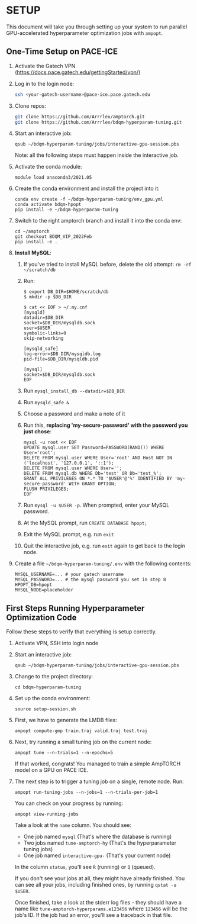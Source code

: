 # SETUP

This document will take you through setting up your system to run parallel
GPU-accelerated hyperparameter optimization jobs with `ampopt`.

## One-Time Setup on PACE-ICE

1. Activate the Gatech VPN (https://docs.pace.gatech.edu/gettingStarted/vpn/)
2. Log in to the login node:

    ```bash
    ssh <your-gatech-username>@pace-ice.pace.gatech.edu
    ```

3. Clone repos:

    ```bash
    git clone https://github.com/Arrrlex/amptorch.git
    git clone https://github.com/Arrrlex/bdqm-hyperparam-tuning.git
    ```

4. Start an interactive job:

    ```
    qsub ~/bdqm-hyperparam-tuning/jobs/interactive-gpu-session.pbs
    ```

    Note: all the following steps must happen inside the interactive job.

5. Activate the conda module:

    ```
    module load anaconda3/2021.05
    ```

6. Create the conda environment and install the project into it:

    ```
    conda env create -f ~/bdqm-hyperparam-tuning/env_gpu.yml
    conda activate bdqm-hpopt
    pip install -e ~/bdqm-hyperparam-tuning
    ```

7. Switch to the right amptorch branch and install it into the conda env:

    ```
    cd ~/amptorch
    git checkout BDQM_VIP_2022Feb
    pip install -e .
    ```
8. **Install MySQL**:
    1. If you've tried to install MySQL before, delete the old attempt: `rm -rf ~/scratch/db`
    2. Run:

        ```
        $ export DB_DIR=$HOME/scratch/db
        $ mkdir -p $DB_DIR

        $ cat << EOF > ~/.my.cnf
        [mysqld]
        datadir=$DB_DIR
        socket=$DB_DIR/mysqldb.sock
        user=$USER
        symbolic-links=0
        skip-networking

        [mysqld_safe]
        log-error=$DB_DIR/mysqldb.log
        pid-file=$DB_DIR/mysqldb.pid

        [mysql]
        socket=$DB_DIR/mysqldb.sock
        EOF
        ```
    3. Run `mysql_install_db --datadir=$DB_DIR`
    4. Run `mysqld_safe &`
    5. Choose a password and make a note of it
    5. Run this, **replacing 'my-secure-password' with the password you just
       chose**:

        ```
        mysql -u root << EOF
        UPDATE mysql.user SET Password=PASSWORD(RAND()) WHERE User='root';
        DELETE FROM mysql.user WHERE User='root' AND Host NOT IN ('localhost', '127.0.0.1', '::1');
        DELETE FROM mysql.user WHERE User='';
        DELETE FROM mysql.db WHERE Db='test' OR Db='test_%';
        GRANT ALL PRIVILEGES ON *.* TO '$USER'@'%' IDENTIFIED BY 'my-secure-password' WITH GRANT OPTION;
        FLUSH PRIVILEGES;
        EOF
        ```

    6. Run `mysql -u $USER -p`. When prompted, enter your MySQL password.
    7. At the MySQL prompt, run `CREATE DATABASE hpopt;`
    8. Exit the MySQL prompt, e.g. run `exit`
    9. Quit the interactive job, e.g. run `exit` again to get back to the login
       node.

9. Create a file `~/bdqm-hyperparam-tuning/.env` with the following contents:

    ```
    MYSQL_USERNAME=... # your gatech username
    MYSQL_PASSWORD=... # the mysql password you set in step 8
    HPOPT_DB=hpopt
    MYSQL_NODE=placeholder
    ```

## First Steps Running Hyperparameter Optimization Code

Follow these steps to verify that everything is setup correctly.

1. Activate VPN, SSH into login node
2. Start an interactive job:

    ```
    qsub ~/bdqm-hyperparam-tuning/jobs/interactive-gpu-session.pbs
    ```

3. Change to the project directory:

    ```
    cd bdqm-hyperparam-tuning
    ```

3. Set up the conda environment:

    ```
    source setup-session.sh
    ```

4. First, we have to generate the LMDB files:

    ```
    ampopt compute-gmp train.traj valid.traj test.traj
    ```

5. Next, try running a small tuning job on the current node:

    ```
    ampopt tune --n-trials=1 --n-epochs=5
    ```

    If that worked, congrats! You managed to train a simple AmpTORCH model on
    a GPU on PACE ICE.

6. The next step is to trigger a tuning job on a single, remote node. Run:

    ```
    ampopt run-tuning-jobs --n-jobs=1 --n-trials-per-job=1
    ```

    You can check on your progress by running:

    ```
    ampopt view-running-jobs
    ```

    Take a look at the `name` column. You should see:

    - One job named `mysql` (That's where the database is running)
    - Two jobs named `tune-amptorch-hy` (That's the hyperparameter tuning jobs)
    - One job named `interactive-gpu-` (That's your current node)

    In the column `status`, you'll see `R` (running) or `Q` (queued).

    If you don't see your jobs at all, they might have already finished. You can
    see all your jobs, including finished ones, by running `qstat -u $USER`.

    Once finished, take a look at the stderr log files - they should have a name
    like `tune-amptorch-hyperparams.e123456` where `123456` will be the job's
    ID. If the job had an error, you'll see a traceback in that file.
